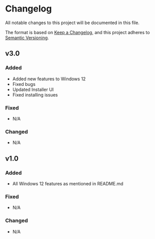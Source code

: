 # Changelog

All notable changes to this project will be documented in this file.

The format is based on [Keep a Changelog](https://keepachangelog.com/en/1.0.0/), and this project adheres to [Semantic Versioning](https://semver.org/spec/v2.0.0.html).

## v3.0

### Added
- Added new features to Windows 12
- Fixed bugs
- Updated Installer UI
- Fixed installing issues

### Fixed
- N/A

### Changed
- N/A


## v1.0

### Added
- All Windows 12 features as mentioned in README.md

### Fixed
- N/A

### Changed
- N/A
